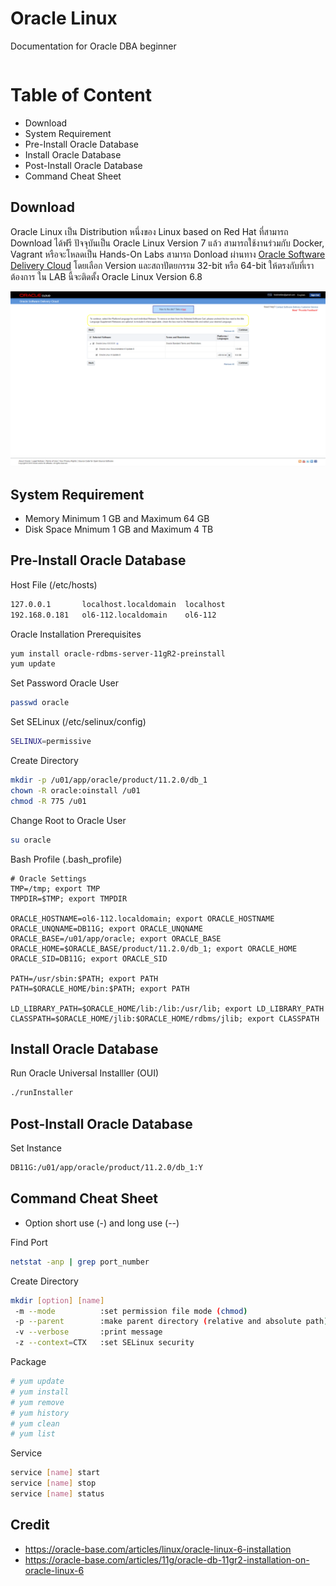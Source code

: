 ﻿# Oracle Linux
Documentation for Oracle DBA beginner
```bash

```

# Table of Content

* Download
* System Requirement
* Pre-Install Oracle Database
* Install Oracle Database
* Post-Install Oracle Database
* Command Cheat Sheet

## Download

Oracle Linux เป็น Distribution หนึ่งของ Linux based on Red Hat ที่สามารถ Download ได้ฟรี ปัจจุบันเป็น Oracle Linux Version 7 แล้ว สามารถใช้งานร่วมกับ Docker, Vagrant
หรือจะโหลดเป็น Hands-On Labs สามารถ Donload ผ่านทาง [Oracle Software Delivery Cloud](https://edelivery.oracle.com/osdc/faces/SoftwareDelivery)
โดยเลือก Version และสถาปัตยกรรม 32-bit หรือ 64-bit ให้ตรงกับที่เราต้องการ ใน LAB นี้จะติดตั้ง Oracle Linux Version 6.8

![](/Images/01.png)

## System Requirement

* Memory Minimum 1 GB and Maximum 64 GB
* Disk Space Mnimum 1 GB and Maximum 4 TB

## Pre-Install Oracle Database

Host File (/etc/hosts)
```bash
127.0.0.1       localhost.localdomain  localhost
192.168.0.181   ol6-112.localdomain    ol6-112
```

Oracle Installation Prerequisites
```bash
yum install oracle-rdbms-server-11gR2-preinstall
yum update
```

Set Password Oracle User
```bash
passwd oracle
```

Set SELinux (/etc/selinux/config)
```bash
SELINUX=permissive
```

Create Directory
```bash
mkdir -p /u01/app/oracle/product/11.2.0/db_1
chown -R oracle:oinstall /u01
chmod -R 775 /u01
```

Change Root to Oracle User
```bash
su oracle
```

Bash Profile (.bash_profile)
```
# Oracle Settings
TMP=/tmp; export TMP
TMPDIR=$TMP; export TMPDIR

ORACLE_HOSTNAME=ol6-112.localdomain; export ORACLE_HOSTNAME
ORACLE_UNQNAME=DB11G; export ORACLE_UNQNAME
ORACLE_BASE=/u01/app/oracle; export ORACLE_BASE
ORACLE_HOME=$ORACLE_BASE/product/11.2.0/db_1; export ORACLE_HOME
ORACLE_SID=DB11G; export ORACLE_SID

PATH=/usr/sbin:$PATH; export PATH
PATH=$ORACLE_HOME/bin:$PATH; export PATH

LD_LIBRARY_PATH=$ORACLE_HOME/lib:/lib:/usr/lib; export LD_LIBRARY_PATH
CLASSPATH=$ORACLE_HOME/jlib:$ORACLE_HOME/rdbms/jlib; export CLASSPATH
```

## Install Oracle Database

Run Oracle Universal Installler (OUI)
```bash
./runInstaller
```

## Post-Install Oracle Database

Set Instance
```bash
DB11G:/u01/app/oracle/product/11.2.0/db_1:Y
```

## Command Cheat Sheet

* Option short use (-) and long use (--)

Find Port
```bash
netstat -anp | grep port_number
```

Create Directory
```bash
mkdir [option] [name]
 -m --mode		    :set permission file mode (chmod)
 -p --parent		:make parent directory (relative and absolute path)
 -v --verbose		:print message
 -z --context=CTX	:set SELinux security
```

Package
```bash
# yum update
# yum install
# yum remove
# yum history
# yum clean
# yum list
```

Service
```bash
service [name] start
service [name] stop
service [name] status
```

## Credit

* https://oracle-base.com/articles/linux/oracle-linux-6-installation
* https://oracle-base.com/articles/11g/oracle-db-11gr2-installation-on-oracle-linux-6